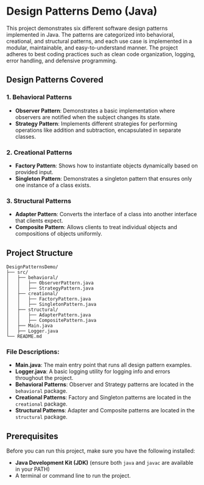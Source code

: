 # Design Patterns Demo (Java)

This project demonstrates six different software design patterns implemented in Java. The patterns are categorized into behavioral, creational, and structural patterns, and each use case is implemented in a modular, maintainable, and easy-to-understand manner. The project adheres to best coding practices such as clean code organization, logging, error handling, and defensive programming.

## Design Patterns Covered

### 1. Behavioral Patterns

- **Observer Pattern**: Demonstrates a basic implementation where observers are notified when the subject changes its state.
- **Strategy Pattern**: Implements different strategies for performing operations like addition and subtraction, encapsulated in separate classes.

### 2. Creational Patterns

- **Factory Pattern**: Shows how to instantiate objects dynamically based on provided input.
- **Singleton Pattern**: Demonstrates a singleton pattern that ensures only one instance of a class exists.

### 3. Structural Patterns

- **Adapter Pattern**: Converts the interface of a class into another interface that clients expect.
- **Composite Pattern**: Allows clients to treat individual objects and compositions of objects uniformly.

## Project Structure

```
DesignPatternsDemo/
├── src/
│   ├── behavioral/
│   │   ├── ObserverPattern.java
│   │   ├── StrategyPattern.java
│   ├── creational/
│   │   ├── FactoryPattern.java
│   │   ├── SingletonPattern.java
│   ├── structural/
│   │   ├── AdapterPattern.java
│   │   ├── CompositePattern.java
│   ├── Main.java
│   ├── Logger.java
└── README.md
```

### File Descriptions:

- **Main.java**: The main entry point that runs all design pattern examples.
- **Logger.java**: A basic logging utility for logging info and errors throughout the project.
- **Behavioral Patterns**: Observer and Strategy patterns are located in the `behavioral` package.
- **Creational Patterns**: Factory and Singleton patterns are located in the `creational` package.
- **Structural Patterns**: Adapter and Composite patterns are located in the `structural` package.

## Prerequisites

Before you can run this project, make sure you have the following installed:

- **Java Development Kit (JDK)** (ensure both `java` and `javac` are available in your PATH)
- A terminal or command line to run the project.
